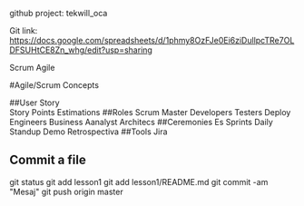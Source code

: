 github project: tekwill_oca

Git link: https://docs.google.com/spreadsheets/d/1phmy8OzFJe0Ei6ziDullpcTRe7OLDFSUHtCE8Zn_whg/edit?usp=sharing

Scrum
Agile



#Agile/Scrum Concepts


##User Story     
    Story Points Estimations
##Roles
    Scrum Master
    Developers
    Testers
    Deploy Engineers
    Business Aanalyst
    Architecs
##Ceremonies
    Es
    Sprints
    Daily Standup
    Demo
    Retrospectiva
##Tools
    Jira
    
## Commit a file   
git status
git add lesson1
git add lesson1/README.md
git commit -am "Mesaj"
git push origin master